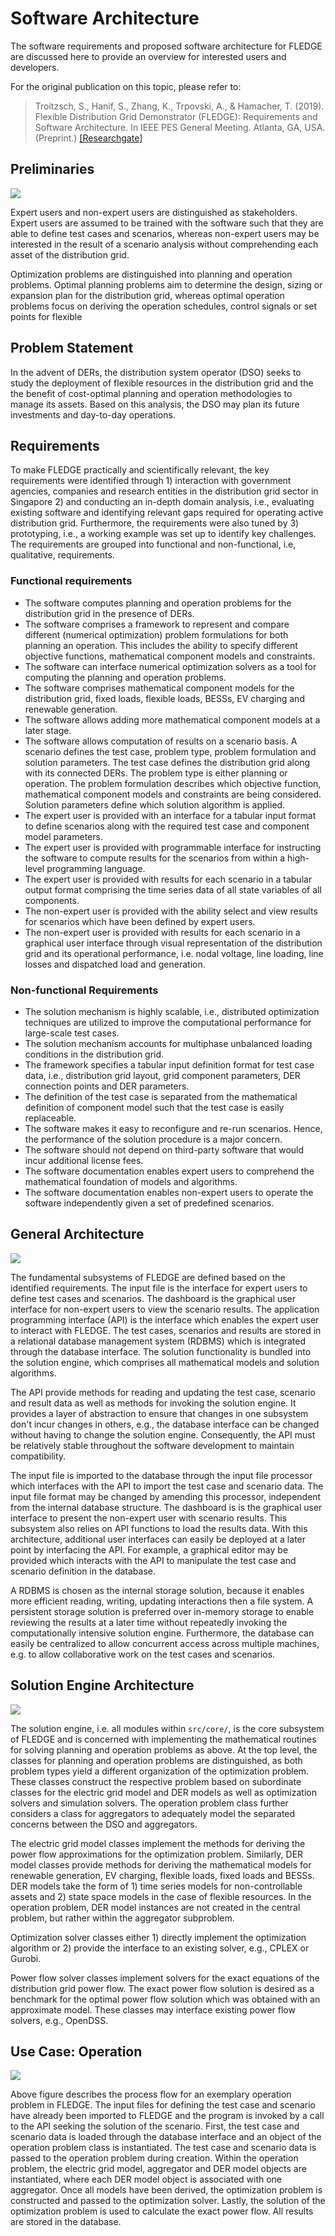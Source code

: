 # Software Architecture

The software requirements and proposed software architecture for FLEDGE are discussed here to provide an overview for interested users and developers.

For the original publication on this topic, please refer to:

> Troitzsch, S., Hanif, S., Zhang, K., Trpovski, A., & Hamacher, T. (2019). Flexible Distribution Grid Demonstrator (FLEDGE): Requirements and Software Architecture. In IEEE PES General Meeting. Atlanta, GA, USA. (Preprint.) [[Researchgate]](https://www.researchgate.net/publication/328852562_Flexible_Distribution_Grid_Demonstrator_FLEDGE_Requirements_and_Software_Architecture)

## Preliminaries

![](./assets/architecture_0.png)

Expert users and non-expert users are distinguished as stakeholders. Expert users are assumed to be trained with the software such that they are able to define test cases and scenarios, whereas non-expert users may be interested in the result of a scenario analysis without comprehending each asset of the distribution grid.

Optimization problems are distinguished into planning and operation problems. Optimal planning problems aim to determine the design, sizing or expansion plan for the distribution grid, whereas optimal operation problems focus on deriving the operation schedules, control signals or set points for flexible

## Problem Statement

In the advent of DERs, the distribution system operator (DSO) seeks to study the deployment of flexible resources in the distribution grid and the the benefit of cost-optimal planning and operation methodologies to manage its assets. Based on this analysis, the DSO may plan its future investments and day-to-day operations.

## Requirements

To make FLEDGE practically and scientifically relevant, the key requirements were identified through 1) interaction with government agencies, companies and research entities in the distribution grid sector in Singapore 2) and conducting an in-depth domain analysis, i.e., evaluating existing software and identifying relevant gaps required for operating active distribution grid. Furthermore, the requirements were also tuned by 3) prototyping, i.e., a working example was set up to identify key challenges. The requirements are grouped into functional and non-functional, i.e, qualitative, requirements.

### Functional requirements

- The software computes planning and operation problems for the distribution grid in the presence of DERs.
- The software comprises a framework to represent and compare different (numerical optimization) problem formulations for both planning an operation. This includes the ability to specify different objective functions, mathematical component models and constraints.
- The software can interface numerical optimization solvers as a tool for computing the planning and operation problems.
- The software comprises mathematical component models for the distribution grid, fixed loads, flexible loads, BESSs, EV charging and renewable generation.
- The software allows adding more mathematical component models at a later stage.
- The software allows computation of results on a scenario basis. A scenario defines the test case, problem type, problem formulation and solution parameters. The test case defines the distribution grid along with its connected DERs. The problem type is either planning or operation. The problem formulation describes which objective function, mathematical component models and constraints are being considered. Solution parameters define which solution algorithm is applied.
- The expert user is provided with an interface for a tabular input format to define scenarios along with the required test case and component model parameters.
- The expert user is provided with programmable interface for instructing the software to compute results for the scenarios from within a high-level programming language.
- The expert user is provided with results for each scenario in a tabular output format comprising the time series data of all state variables of all components.
- The non-expert user is provided with the ability select and view results for scenarios which have been defined by expert users.
- The non-expert user is provided with results for each scenario in a graphical user interface through visual representation of the distribution grid and its operational performance, i.e. nodal voltage, line loading, line losses and dispatched load and generation.

### Non-functional Requirements

- The solution mechanism is highly scalable, i.e., distributed optimization techniques are utilized to improve the computational performance for large-scale test cases.
- The solution mechanism accounts for multiphase unbalanced loading conditions in the distribution grid.
- The framework specifies a tabular input definition format for test case data, i.e., distribution grid layout, grid component parameters, DER connection points and DER parameters.
- The definition of the test case is separated from the mathematical definition of component model such that the test case is easily replaceable.
- The software makes it easy to reconfigure and re-run scenarios. Hence, the performance of the solution procedure is a major concern.
- The software should not depend on third-party software that would incur additional license fees.
- The software documentation enables expert users to comprehend the mathematical foundation of models and algorithms.
- The software documentation enables non-expert users to operate the software independently given a set of predefined scenarios.

## General Architecture

![](./assets/architecture_1.png)

The fundamental subsystems of FLEDGE are defined based on the identified requirements. The input file is the interface for expert users to define test cases and scenarios. The dashboard is the graphical user interface for non-expert users to view the scenario results. The application programming interface (API) is the interface which enables the expert user to interact with FLEDGE. The test cases, scenarios and results are stored in a relational database management system (RDBMS) which is integrated through the database interface. The solution functionality is bundled into the solution engine, which comprises all mathematical models and solution algorithms.

The API provide methods for reading and updating the test case, scenario and result data as well as methods for invoking the solution engine. It provides a layer of abstraction to ensure that changes in one subsystem don't incur changes in others, e.g., the database interface can be changed without having to change the solution engine. Consequently, the API must be relatively stable throughout the software development to maintain compatibility.

The input file is imported to the database through the input file processor which interfaces with the API to import the test case and scenario data. The input file format may be changed by amending this processor, independent from the internal database structure. The dashboard is is the graphical user interface to present the non-expert user with scenario results. This subsystem also relies on API functions to load the results data. With this architecture, additional user interfaces can easily be deployed at a later point by interfacing the API. For example, a graphical editor may be provided which interacts with the API to manipulate the test case and scenario definition in the database.

A RDBMS is chosen as the internal storage solution, because it enables more efficient reading, writing, updating interactions then a file system. A persistent storage solution is preferred over in-memory storage to enable reviewing the results at a later time without repeatedly invoking the computationally intensive solution engine. Furthermore, the database can easily be centralized to allow concurrent access across multiple machines, e.g. to allow collaborative work on the test cases and scenarios.

## Solution Engine Architecture

![](./assets/architecture_2.png)

The solution engine, i.e. all modules within `src/core/`, is the core subsystem of FLEDGE and is concerned with implementing the mathematical routines for solving planning and operation problems as above. At the top level, the classes for planning and operation problems are distinguished, as both problem types yield a different organization of the optimization problem. These classes construct the respective problem based on subordinate classes for the electric grid model and DER models as well as optimization solvers and simulation solvers. The operation problem class further considers a class for aggregators to adequately model the separated concerns between the DSO and aggregators.

The electric grid model classes implement the methods for deriving the power flow approximations for the optimization problem. Similarly, DER model classes provide methods for deriving the mathematical models for renewable generation, EV charging, flexible loads, fixed loads and BESSs. DER models take the form of 1) time series models for non-controllable assets and 2) state space models in the case of flexible resources. In the operation problem, DER model instances are not created in the central problem, but rather within the aggregator subproblem.

Optimization solver classes either 1) directly implement the optimization algorithm or 2) provide the interface to an existing solver, e.g., CPLEX or Gurobi.

Power flow solver classes implement solvers for the exact equations of the distribution grid power flow. The exact power flow solution is desired as a benchmark for the optimal power flow solution which was obtained with an approximate model. These classes may interface existing power flow solvers, e.g., OpenDSS.

## Use Case: Operation

![](./assets/operation.png)

Above figure describes the process flow for an exemplary operation problem in FLEDGE. The input files for defining the test case and scenario have already been imported to FLEDGE and the program is invoked by a call to the API seeking the solution of the scenario. First, the test case and scenario data is loaded through the database interface and an object of the operation problem class is instantiated. The test case and scenario data is passed to the operation problem during creation. Within the operation problem, the electric grid model, aggregator and DER model objects are instantiated, where each DER model object is associated with one aggregator. Once all models have been derived, the optimization problem is constructed and passed to the optimization solver. Lastly, the solution of the optimization problem is used to calculate the exact power flow. All results are stored in the database.
